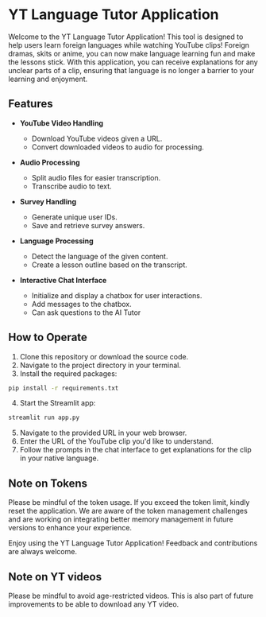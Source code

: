 
# YT Language Tutor Application

Welcome to the YT Language Tutor Application! This tool is designed to help users learn foreign languages while watching YouTube clips! Foreign dramas, skits or anime, you can now make language learning fun and make the lessons stick. With this application, you can receive explanations for any unclear parts of a clip, ensuring that language is no longer a barrier to your learning and enjoyment.

## Features

- **YouTube Video Handling**
    - Download YouTube videos given a URL.
    - Convert downloaded videos to audio for processing.


- **Audio Processing**
    - Split audio files for easier transcription.
    - Transcribe audio to text.

- **Survey Handling**
    - Generate unique user IDs.
    - Save and retrieve survey answers.

- **Language Processing**
    - Detect the language of the given content.
    - Create a lesson outline based on the transcript.

- **Interactive Chat Interface**
    - Initialize and display a chatbox for user interactions.
    - Add messages to the chatbox.
    - Can ask questions to the AI Tutor

## How to Operate

1. Clone this repository or download the source code.
2. Navigate to the project directory in your terminal.
3. Install the required packages:

```bash
pip install -r requirements.txt
```

4. Start the Streamlit app:

```bash
streamlit run app.py
```

5. Navigate to the provided URL in your web browser.
6. Enter the URL of the YouTube clip you'd like to understand.
7. Follow the prompts in the chat interface to get explanations for the clip in your native language.

## Note on Tokens

Please be mindful of the token usage. If you exceed the token limit, kindly reset the application. We are aware of the token management challenges and are working on integrating better memory management in future versions to enhance your experience.

Enjoy using the YT Language Tutor Application! Feedback and contributions are always welcome.

## Note on YT videos

Please be mindful to avoid age-restricted videos. This is also part of future improvements to be able to download any YT video.
